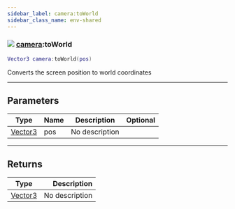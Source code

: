 ```yaml
---
sidebar_label: camera:toWorld
sidebar_class_name: env-shared
---
```


### ![](/img/wiki/shared.png) [camera](../camera/README.md):toWorld

```lua
Vector3 camera:toWorld(pos)
```

Converts the screen position to world coordinates<br/>

-----------------
## Parameters

| Type   | Name | Description | Optional |
| ------ | ---- | ----------- | -------: |
| [Vector3](../vector3/README.md) | pos | No description |   |

-----------------
## Returns

| Type   | Description |
| ------ | ----------: |
| [Vector3](../vector3/README.md) | No description |
